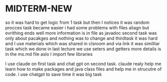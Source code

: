 # MIDTERM-NEW
so it was hard to get logic from 1 task but then I notices it was random procces task became easier i had some problems with files aliagn but evrithing ends well more information is in file as javadoc second task was only about pacakges and nothing was to change and thirdtask it was hard and I use materials which was shared in clsroom and via link it was similliar task which we done in last lecture we use seters and getters more details is in the ms.md file aslo I import few libraries

I use claude on first task and chat gpt on second task. claude realy help me learn how to make packages and java class files and help me in strucutre of code. i use chatgpt to save time it was big task
